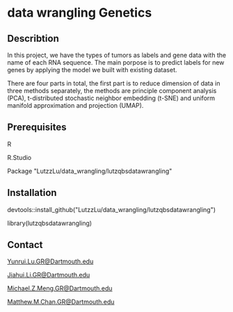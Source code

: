 # data wrangling Genetics

## Describtion
In this project, we have the types of tumors as labels and gene data with the name of each RNA sequence. The main porpose is to predict labels for new genes by applying the model we built with existing dataset. 

There are four parts in total, the first part is to reduce dimension of data in three methods separately, the methods are principle component analysis (PCA), t-distributed stochastic neighbor embedding (t-SNE) and uniform manifold approximation and projection (UMAP). 

## Prerequisites
R

R.Studio

Package "LutzzLu/data_wrangling/lutzqbsdatawrangling"

## Installation
devtools::install_github("LutzzLu/data_wrangling/lutzqbsdatawrangling")

library(lutzqbsdatawrangling)

## Contact
Yunrui.Lu.GR@Dartmouth.edu

Jiahui.Li.GR@Dartmouth.edu

Michael.Z.Meng.GR@Dartmouth.edu

Matthew.M.Chan.GR@Dartmouth.edu
